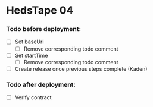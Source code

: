 # HedsTape 04

### Todo before deployment:

- [ ] Set baseUri
  - [ ] Remove corresponding todo comment
- [ ] Set startTime
  - [ ] Remove corresponding todo comment
- [ ] Create release once previous steps complete (Kaden)

### Todo after deployment:

- [ ] Verify contract

